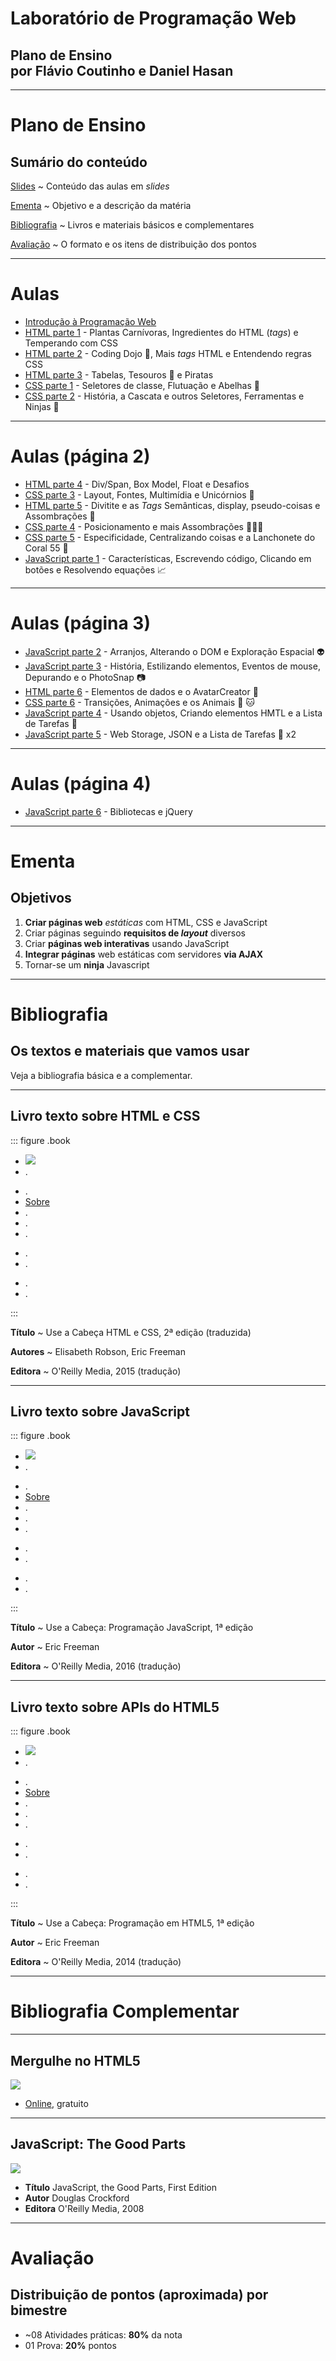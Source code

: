 <!-- {"layout": "title"} -->
# <span class="title-part-left">Laboratório de</span> <span class="title-part-top">**Programação**</span> <span class="title-part-right">Web</span>
## <span class="subtitle">Plano de Ensino<br>por **Flávio Coutinho** e **Daniel Hasan**</span>

---
<!-- {"layout": "section-header"} -->
# Plano de Ensino

## Sumário do conteúdo

[Slides](#slides)
  ~ Conteúdo das aulas em _slides_

[Ementa](#ementa)
  ~ Objetivo e a descrição da matéria

[Bibliografia](#bibliografia)
  ~ Livros e materiais básicos e complementares

[Avaliação](#avaliacao)
  ~ O formato e os itens de distribuição dos pontos

<!-- {dl:.content} -->

---
<!-- {"slideHash": "slides", "layout": "regular"} -->
# Aulas

- [Introdução à Programação Web](classes/intro/)
- [HTML parte 1](classes/html1/) - Plantas Carnívoras, Ingredientes do HTML
  (_tags_) e Temperando com CSS
- [HTML parte 2](classes/html2/) - Coding Dojo :japanese_castle:, Mais _tags_
  HTML e Entendendo regras CSS
- [HTML parte 3](classes/html3/) - Tabelas, Tesouros :crown: e Piratas
- [CSS parte 1](classes/css1/) - Seletores de classe, Flutuação e
  Abelhas :honeybee:
- [CSS parte 2](classes/css2/) - História, a Cascata e outros Seletores,
  Ferramentas e Ninjas :dash:

---
<!-- {"layout": "regular"} -->
# Aulas (página 2)

- [HTML parte 4](classes/html4/) - Div/Span, Box Model, Float e Desafios
- [CSS parte 3](classes/css3/) - Layout, Fontes, Multimídia e Unicórnios 🦄
- [HTML parte 5](classes/html5/) - Divitite e as _Tags_ Semânticas, display,
  pseudo-coisas e Assombrações :ghost:
- [CSS parte 4](classes/css4/) - Posicionamento e mais
  Assombrações :ghost::ghost::ghost:
- [CSS parte 5](classes/css5/) - Especificidade, Centralizando coisas e
  a Lanchonete do Coral 55 :palm_tree:
- [JavaScript parte 1](classes/js1/) - Características, Escrevendo código,
  Clicando em botões e Resolvendo equações :chart_with_upwards_trend:

---
<!-- {"layout": "regular"} -->
# Aulas (página 3)

- [JavaScript parte 2](classes/js2/) - Arranjos, Alterando o DOM e Exploração
  Espacial :alien:
- [JavaScript parte 3](classes/js3/) - História, Estilizando
  elementos, Eventos de mouse, Depurando e o PhotoSnap :camera:
- [HTML parte 6](classes/html6) - Elementos de dados e
  o AvatarCreator :lipstick:
- [CSS parte 6](classes/css6) - Transições, Animações e
  os Animais :dog: :cat:
- [JavaScript parte 4](classes/js4/) - Usando objetos, Criando elementos HMTL
  e a Lista de Tarefas :notebook:
- [JavaScript parte 5](classes/js5/) - Web Storage, JSON e a Lista de
  Tarefas :notebook: x2

---
<!-- {"layout": "regular"} -->
# Aulas (página 4)

- [JavaScript parte 6](classes/js6/) - Bibliotecas e jQuery

<!--
- [CSS 6 - _Responsive Design_](classes/css6/) (31/05/2016)
- [JavaScript 7 - EcmaScript 6](classes/js7/) (07/06/2016)
-->

---
<!--
{
  "slideHash": "ementa",
  "layout": "section-header"
}
-->
# Ementa

## Objetivos

1. **Criar páginas web** _estáticas_ com HTML, CSS e JavaScript
1. Criar páginas seguindo **requisitos de *layout*** diversos
1. Criar **páginas web interativas** usando JavaScript
1. **Integrar páginas** web estáticas com servidores **via AJAX**
1. Tornar-se um **ninja** Javascript

<!-- {ol:.content} -->

---
<!--
{
  "slideHash": "bibliografia",
  "layout": "section-header"
}
-->
# Bibliografia

## Os textos e materiais que vamos usar

Veja a bibliografia básica e a complementar.

<!-- {p:.content} -->
---
<!-- { "styles": ["styles/classes/books.min.css"] } -->
## **Livro texto** sobre HTML e CSS

::: figure .book
- ![](images/book-head-first-html-css.jpg) <!-- {.full-width.full-height} -->
- .
<!-- {ul:.hardcover_front} -->
- .
- [Sobre](http://www.altabooks.com.br/use-a-cabeca-html-e-css.html) <!-- {a:.book-btn target="_blank"} -->
- .
- .
- .
<!-- {ul:.page} -->
- .
- .
<!-- {ul:.hardcover_back} -->
- .
- .
<!-- {ul:.book_spine} -->
:::

**Título**
	 ~ Use a Cabeça HTML e CSS, 2ª edição (traduzida)

**Autores**
	 ~ Elisabeth Robson, Eric Freeman

**Editora**
   ~ O'Reilly Media, 2015 (tradução)

---
## **Livro texto** sobre JavaScript

::: figure .book
- ![](images/book-head-first-programming-javascript.jpg) <!-- {.full-width.full-height} -->
- .
<!-- {ul:.hardcover_front} -->
- .
- [Sobre](http://www.altabooks.com.br/use-a-cabeca-programacao-javascript.html) <!-- {a:.book-btn target="_blank"} -->
- .
- .
- .
<!-- {ul:.page} -->
- .
- .
<!-- {ul:.hardcover_back} -->
- .
- .
<!-- {ul:.book_spine} -->
:::

**Título**
  ~ Use a Cabeça: Programação JavaScript, 1ª edição

**Autor**
  ~ Eric Freeman

**Editora**
  ~ O'Reilly Media, 2016 (tradução)


---
## **Livro texto** sobre APIs do HTML5

::: figure .book
- ![](images/book-head-first-html5-programming.jpg) <!-- {.full-width.full-height} -->
- .
<!-- {ul:.hardcover_front} -->
- .
- [Sobre](http://www.altabooks.com.br/use-a-cabeca-programacao-em-html5.html) <!-- {a:.book-btn target="_blank"} -->
- .
- .
- .
<!-- {ul:.page} -->
- .
- .
<!-- {ul:.hardcover_back} -->
- .
- .
<!-- {ul:.book_spine} -->
:::

**Título**
  ~ Use a Cabeça: Programação em HTML5, 1ª edição

**Autor**
  ~ Eric Freeman

**Editora**
  ~ O'Reilly Media, 2014 (tradução)

---
# Bibliografia Complementar

---
## Mergulhe no HTML5

<div class="book-cover-container">
  <img class="book-cover" src="images/book-dive-into-html5.png">
  <div class="book-left book-light"></div>
</div>

- [Online](http://diveintohtml5.com.br/), gratuito

---
## JavaScript: The Good Parts

<div class="book-cover-container">
  <img class="book-cover" src="images/book-js-good-parts.png">
  <div class="book-left book-light"></div>
</div>

- **Título**	JavaScript, the Good Parts, First Edition
- **Autor**	Douglas Crockford
- **Editora** O'Reilly Media, 2008

---
<!--
{
  "slideHash": "avaliacao",
  "layout": "section-header"
}
-->
# Avaliação

## Distribuição de pontos (aproximada) por bimestre

- ~08 Atividades práticas: **80%** da nota
- 01 Prova: **20%** pontos

<!-- {ul:.content} -->
